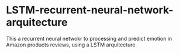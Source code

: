 # LSTM-recurrent-neural-network-arquitecture
This a recurrent neural netwokr to processing and predict emotion in Amazon products reviews, using a LSTM arquitecture.
